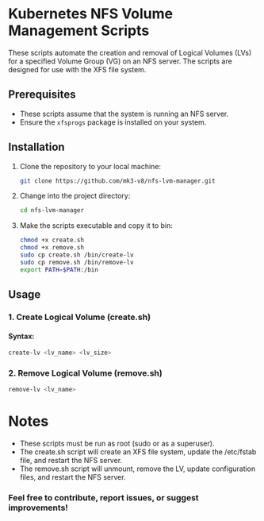 # Kubernetes NFS Volume Management Scripts

These scripts automate the creation and removal of Logical Volumes (LVs) for a specified Volume Group (VG) on an NFS server. The scripts are designed for use with the XFS file system.

## Prerequisites

- These scripts assume that the system is running an NFS server.
- Ensure the `xfsprogs` package is installed on your system.

## Installation

1. Clone the repository to your local machine:

    ```bash
    git clone https://github.com/mk3-v8/nfs-lvm-manager.git
    ```

2. Change into the project directory:

    ```bash
    cd nfs-lvm-manager
    ```

3. Make the scripts executable and copy it to bin:

    ```bash
    chmod +x create.sh
    chmod +x remove.sh
    sudo cp create.sh /bin/create-lv
    sudo cp remove.sh /bin/remove-lv
    export PATH=$PATH:/bin
    ```

## Usage

### 1. Create Logical Volume (create.sh)

#### Syntax:

```bash
create-lv <lv_name> <lv_size>
```

### 2. Remove Logical Volume (remove.sh)
```bash
remove-lv <lv_name>
```
# Notes
- These scripts must be run as root (sudo or as a superuser).
- The create.sh script will create an XFS file system, update the /etc/fstab file, and restart the NFS server.
- The remove.sh script will unmount, remove the LV, update configuration files, and restart the NFS server.

### Feel free to contribute, report issues, or suggest improvements!
